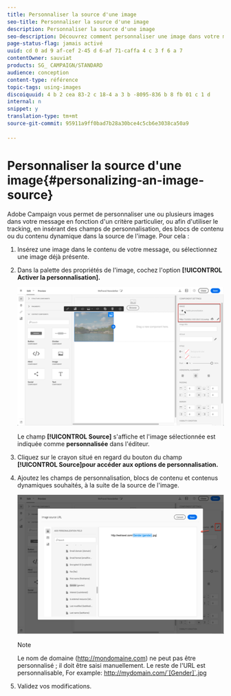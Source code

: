 ```yaml
---
title: Personnaliser la source d'une image
seo-title: Personnaliser la source d'une image
description: Personnaliser la source d'une image
seo-description: Découvrez comment personnaliser une image dans votre message en fonction d'un critère particulier, ou afin d'utiliser le tracking,
page-status-flag: jamais activé
uuid: cd 0 ad 9 af-cef 2-45 d 6-af 71-caffa 4 c 3 f 6 a 7
contentOwner: sauviat
products: SG_ CAMPAIGN/STANDARD
audience: conception
content-type: référence
topic-tags: using-images
discoiquuid: 4 b 2 cea 83-2 c 18-4 a 3 b -8095-836 b 8 fb 01 c 1 d
internal: n
snippet: y
translation-type: tm+mt
source-git-commit: 95911a9ff0bad7b28a30bce4c5cb6e3038ca50a9

---
```



# Personnaliser la source d'une image{#personalizing-an-image-source}

Adobe Campaign vous permet de personnaliser une ou plusieurs images dans votre message en fonction d'un critère particulier, ou afin d'utiliser le tracking, en insérant des champs de personnalisation, des blocs de contenu ou du contenu dynamique dans la source de l'image. Pour cela :

1. Insérez une image dans le contenu de votre message, ou sélectionnez une image déjà présente.
1. Dans la palette des propriétés de l'image, cochez l'option **[!UICONTROL Activer la personnalisation].**

   ![](assets/des_personalize_images_1.png)

   Le champ **[!UICONTROL Source]** s'affiche et l'image sélectionnée est indiquée comme **personnalisée** dans l'éditeur.

1. Cliquez sur le crayon situé en regard du bouton du champ **[!UICONTROL Source]pour accéder aux options de personnalisation.**
1. Ajoutez les champs de personnalisation, blocs de contenu et contenus dynamiques souhaités, à la suite de la source de l'image.

   ![](assets/des_personalize_images_2.png)

   >[!NOTE]
   >
   >Le nom de domaine (http://mondomaine.com) ne peut pas être personnalisé ; il doit être saisi manuellement. Le reste de l'URL est personnalisable, For example: http://mydomain.com/`[Gender]`.jpg

1. Validez vos modifications.

